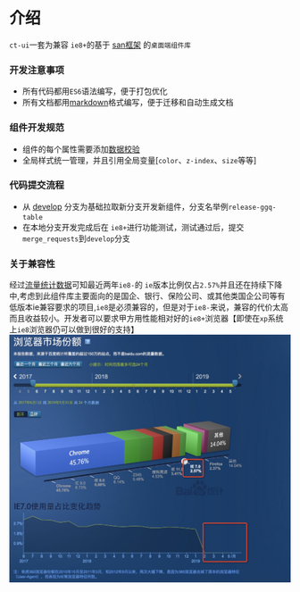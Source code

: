 # 介绍

`ct-ui`一套为兼容 `ie8+`的基于 [san框架](https://baidu.github.io/san/tutorial/start/) 的`桌面端组件库`

### 开发注意事项
- 所有代码都用`ES6`语法编写，便于打包优化
- 所有文档都用[markdown](https://www.appinn.com/markdown/)格式编写，便于迁移和自动生成文档

### 组件开发规范
- 组件的每个属性需要添加[数据校验](https://baidu.github.io/san/tutorial/data-checking/)
- 全局样式统一管理，并且引用全局变量[`color`、`z-index`、`size`等等]

### 代码提交流程
- 从 [develop](http://git.51baiwang.com/BaiwangFE/ct-ui/tree/develop)   分支为基础拉取新分支开发新组件，分支名举例`release-ggq-table`
- 在本地分支开发完成后在 `ie8+`进行功能测试，测试通过后，提交 `merge_requests`到`develop`分支

### 关于兼容性
经过[流量统计数据](https://tongji.baidu.com/data/browser)可知最近两年`ie8-`的 `ie`版本比例仅占`2.57%`并且还在持续下降中,考虑到此组件库主要面向的是国企、银行、保险公司、或其他类国企公司等有低版本ie兼容要求的项目,`ie8`是必须兼容的，但是对于`ie8-`来说，兼容的代价太高而且收益较小。开发者可以要求甲方用性能相对好的`ie8+`浏览器【即使在`xp`系统上`ie8`浏览器仍可以做到很好的支持】
![avatar](/static/image/browser.jpg)
